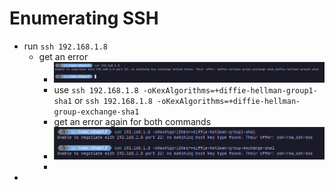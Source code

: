 # Enumerating SSH

- run `ssh 192.168.1.8`
	- get an error
		- ![](img/ssh-error.png)
		- use `ssh 192.168.1.8 -oKexAlgorithms=+diffie-hellman-group1-sha1` or `ssh 192.168.1.8 -oKexAlgorithms=+diffie-hellman-group-exchange-sha1`
		- get an error again for both commands
		- ![](img/ssh-error-2.png)
		- 
- 